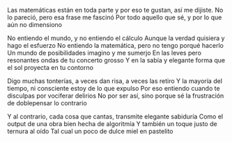 Las matemáticas están en toda parte
y por eso te gustan, así me dijiste.
No lo pareció, pero esa frase me fascinó
Por todo aquello que sé, y por lo que aún no dimensiono

No entiendo el mundo, y no entiendo el cálculo
Aunque la verdad quisiera y hago el esfuerzo
No entiendo la matemática, pero no tengo porqué hacerlo
Un mundo de posibilidades imagino y me sumerjo
En las leves pero resonantes ondas de tu concerto grosso
Y en la sabía y elegante forma que el sol proyecta en tu contorno

Digo muchas tonterías, a veces dan risa, a veces las retiro
Y la mayoría del tiempo, ni consciente estoy de lo que expulso
Por eso entiendo cuando te disculpas por vociferar delirios
No por ser así, sino porque sé la frustración de doblepensar lo contrario

Y al contrario, cada cosa que cantas, transmite elegante sabiduría 
Como el output de una obra bien hecha de algoritmía
Y también un toque justo de ternura al oído 
Tal cual un poco de dulce miel en pastelito 
